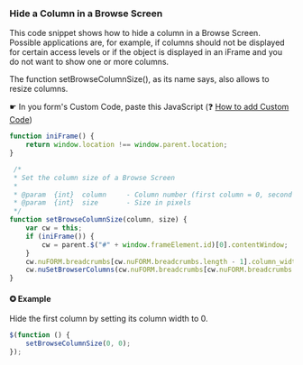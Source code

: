 ### Hide a Column in a Browse Screen

This code snippet shows how to hide a column in a Browse Screen. 
Possible applications are, for example, if columns should not be displayed for certain access levels or if the object is displayed in an iFrame and you do not want to show one or more columns.

The function setBrowseColumnSize(), as its name says, also allows to resize columns.

☛ In you form's Custom Code, paste this JavaScript (❓ [How to add Custom Code](/common/form_add_custom_code_javascript.gif))

```javascript
function iniFrame() {
    return window.location !== window.parent.location;
}

 /*
 * Set the column size of a Browse Screen
 *
 * @param  {int}  column     - Column number (first column = 0, second column = 1 etc.)
 * @param  {int}  size       - Size in pixels
 */
function setBrowseColumnSize(column, size) {
    var cw = this;
    if (iniFrame()) {
        cw = parent.$("#" + window.frameElement.id)[0].contentWindow;
    }
    cw.nuFORM.breadcrumbs[cw.nuFORM.breadcrumbs.length - 1].column_widths[column] = size;
    cw.nuSetBrowserColumns(cw.nuFORM.breadcrumbs[cw.nuFORM.breadcrumbs.length - 1].column_widths)
}
```


#### ✪ Example

Hide the first column by setting its column width to 0.
```javascript
$(function () {
    setBrowseColumnSize(0, 0);
});
```
